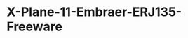 # X-Plane-11-Embraer-ERJ135-Freeware

<h3 style="font-size:50%>"A Freeware Embraer ERJ135 for X Plane 11.</h3>
